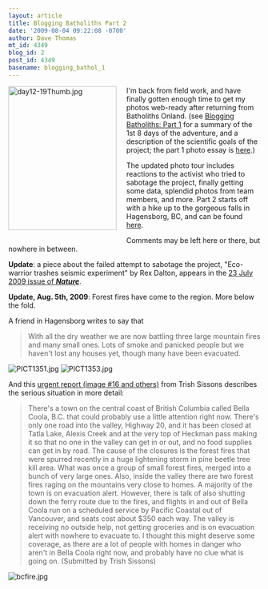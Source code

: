 ```yaml
---
layout: article
title: Blogging Batholiths Part 2
date: '2009-08-04 09:22:08 -0700'
author: Dave Thomas
mt_id: 4349
blog_id: 2
post_id: 4349
basename: blogging_bathol_1
---
```

<img src="/PT/uploads/2009/day12-19Thumb.jpg" alt="day12-19Thumb.jpg" width="216" height="288" style="float: left; margin: 0 20px 20px 0;" class="mt-image-left" />

I'm back from field work, and have finally gotten enough time to get my photos web-ready after returning from Batholiths Onland.
(see [Blogging Batholiths: Part 1](http://pandasthumb.org/archives/2009/07/blogging-bathol.html) for a summary of the 1st 8 days of the adventure, and a description of the scientific goals of the project; the part 1 photo essay is [here](http://nmskeptic.blogspot.com/2009/07/blogging-batholiths.html).) 

The updated photo tour includes reactions to the activist who tried to sabotage the project, finally getting some data, splendid photos from team members, and more. Part 2 starts off with a hike up to the gorgeous falls in Hagensborg, BC, and can be found [here](http://nmskeptic.blogspot.com/2009/07/blogging-batholiths-part-2.html).  

Comments may be left here or there, but nowhere in between.

**Update**: a piece about the failed attempt to sabotage the project, "Eco-warrior trashes seismic experiment" by Rex Dalton, appears in the [23 July 2009 issue of _**Nature**_](http://www.nature.com/news/2009/090723/full/news.2009.715.html).

**Update, Aug. 5th, 2009**: Forest fires have come to the region. More below the fold.

A friend in Hagensborg writes to say that 


> With all the dry weather we are now battling three large mountain fires and many small ones.  Lots of smoke and panicked people but we haven't lost any houses yet, though many have been evacuated.

<img src="/PT/uploads/2009/PICT1351.jpg" alt="PICT1351.jpg" />

<img src="/PT/uploads/2009/PICT1353.jpg" alt="PICT1353.jpg" />

And this [urgent report (image #16 and others)](http://www.cbc.ca/bc/photogallery/template.html?dataPath=/photogallery/regions/bc/gallery_873/xml/gallery_873.xml) from Trish Sissons describes the serious situation in more detail:


> There's a town on the central coast of British Columbia called Bella Coola, B.C. that could probably use a little attention right now.  There's only one road into the valley, Highway 20, and it has been closed at Tatla Lake, Alexis Creek and at the very top of Heckman pass making it so that no one in the valley can get in or out, and no food supplies can get in by road.  The cause of the closures is the forest fires that were spurred recently in a huge lightening storm in pine beetle tree kill area.  What was once a group of small forest fires, merged into a bunch of very large ones. Also, inside the valley there are two forest fires raging on the mountains very close to homes. A majority of the town is on evacuation alert.  However, there is talk of also shutting down the ferry route due to the fires, and flights in and out of Bella Coola run on a scheduled service by Pacific Coastal out of Vancouver, and seats cost about $350 each way. The valley is receiving no outside help, not getting groceries and is on evacuation alert with nowhere to evacuate to.  I thought this might deserve some coverage, as there are a lot of people with homes in danger who aren't in Bella Coola right now, and probably have no clue what is going on. (Submitted by Trish Sissons)


<img src="/PT/uploads/2009/bcfire.jpg" alt="bcfire.jpg" />
